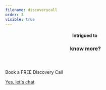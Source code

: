 ```yaml
---
filename: discoverycall
order: 3
visible: true
---
```

<header>
<h4>Intrigued to</h4>
<h3>&nbsp;know more?</h3>
</header>

Book a FREE Discovery Call

<a class="cta" href="/booking">Yes, let's chat</a>